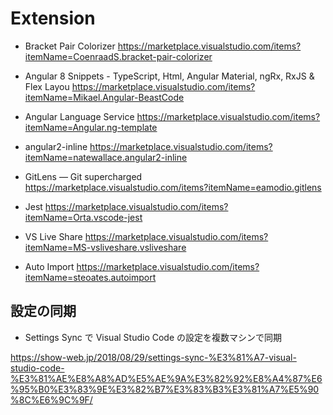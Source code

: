 # Extension

* Bracket Pair Colorizer
https://marketplace.visualstudio.com/items?itemName=CoenraadS.bracket-pair-colorizer

* Angular 8 Snippets - TypeScript, Html, Angular Material, ngRx, RxJS & Flex Layou
https://marketplace.visualstudio.com/items?itemName=Mikael.Angular-BeastCode

* Angular Language Service
https://marketplace.visualstudio.com/items?itemName=Angular.ng-template

* angular2-inline
https://marketplace.visualstudio.com/items?itemName=natewallace.angular2-inline

* GitLens — Git supercharged
https://marketplace.visualstudio.com/items?itemName=eamodio.gitlens

* Jest
https://marketplace.visualstudio.com/items?itemName=Orta.vscode-jest

* VS Live Share
https://marketplace.visualstudio.com/items?itemName=MS-vsliveshare.vsliveshare

* Auto Import
https://marketplace.visualstudio.com/items?itemName=steoates.autoimport


## 設定の同期
* Settings Sync で Visual Studio Code の設定を複数マシンで同期

https://show-web.jp/2018/08/29/settings-sync-%E3%81%A7-visual-studio-code-%E3%81%AE%E8%A8%AD%E5%AE%9A%E3%82%92%E8%A4%87%E6%95%B0%E3%83%9E%E3%82%B7%E3%83%B3%E3%81%A7%E5%90%8C%E6%9C%9F/